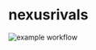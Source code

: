 # nexusrivals

![example workflow](https://github.com/friwid/nexusrivals/actions/workflows/deploy.yml/badge.svg)
